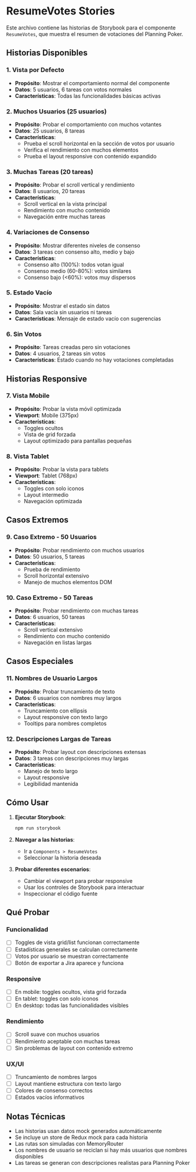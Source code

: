 # ResumeVotes Stories

Este archivo contiene las historias de Storybook para el componente `ResumeVotes`, que muestra el resumen de votaciones del Planning Poker.

## Historias Disponibles

### 1. Vista por Defecto

- **Propósito**: Mostrar el comportamiento normal del componente
- **Datos**: 5 usuarios, 6 tareas con votos normales
- **Características**: Todas las funcionalidades básicas activas

### 2. Muchos Usuarios (25 usuarios)

- **Propósito**: Probar el comportamiento con muchos votantes
- **Datos**: 25 usuarios, 8 tareas
- **Características**:
  - Prueba el scroll horizontal en la sección de votos por usuario
  - Verifica el rendimiento con muchos elementos
  - Prueba el layout responsive con contenido expandido

### 3. Muchas Tareas (20 tareas)

- **Propósito**: Probar el scroll vertical y rendimiento
- **Datos**: 8 usuarios, 20 tareas
- **Características**:
  - Scroll vertical en la vista principal
  - Rendimiento con mucho contenido
  - Navegación entre muchas tareas

### 4. Variaciones de Consenso

- **Propósito**: Mostrar diferentes niveles de consenso
- **Datos**: 3 tareas con consenso alto, medio y bajo
- **Características**:
  - Consenso alto (100%): todos votan igual
  - Consenso medio (60-80%): votos similares
  - Consenso bajo (<60%): votos muy dispersos

### 5. Estado Vacío

- **Propósito**: Mostrar el estado sin datos
- **Datos**: Sala vacía sin usuarios ni tareas
- **Características**: Mensaje de estado vacío con sugerencias

### 6. Sin Votos

- **Propósito**: Tareas creadas pero sin votaciones
- **Datos**: 4 usuarios, 2 tareas sin votos
- **Características**: Estado cuando no hay votaciones completadas

## Historias Responsive

### 7. Vista Mobile

- **Propósito**: Probar la vista móvil optimizada
- **Viewport**: Mobile (375px)
- **Características**:
  - Toggles ocultos
  - Vista de grid forzada
  - Layout optimizado para pantallas pequeñas

### 8. Vista Tablet

- **Propósito**: Probar la vista para tablets
- **Viewport**: Tablet (768px)
- **Características**:
  - Toggles con solo iconos
  - Layout intermedio
  - Navegación optimizada

## Casos Extremos

### 9. Caso Extremo - 50 Usuarios

- **Propósito**: Probar rendimiento con muchos usuarios
- **Datos**: 50 usuarios, 5 tareas
- **Características**:
  - Prueba de rendimiento
  - Scroll horizontal extensivo
  - Manejo de muchos elementos DOM

### 10. Caso Extremo - 50 Tareas

- **Propósito**: Probar rendimiento con muchas tareas
- **Datos**: 6 usuarios, 50 tareas
- **Características**:
  - Scroll vertical extensivo
  - Rendimiento con mucho contenido
  - Navegación en listas largas

## Casos Especiales

### 11. Nombres de Usuario Largos

- **Propósito**: Probar truncamiento de texto
- **Datos**: 6 usuarios con nombres muy largos
- **Características**:
  - Truncamiento con ellipsis
  - Layout responsive con texto largo
  - Tooltips para nombres completos

### 12. Descripciones Largas de Tareas

- **Propósito**: Probar layout con descripciones extensas
- **Datos**: 3 tareas con descripciones muy largas
- **Características**:
  - Manejo de texto largo
  - Layout responsive
  - Legibilidad mantenida

## Cómo Usar

1. **Ejecutar Storybook**:

   ```bash
   npm run storybook
   ```

2. **Navegar a las historias**:

   - Ir a `Components > ResumeVotes`
   - Seleccionar la historia deseada

3. **Probar diferentes escenarios**:
   - Cambiar el viewport para probar responsive
   - Usar los controles de Storybook para interactuar
   - Inspeccionar el código fuente

## Qué Probar

### Funcionalidad

- [ ] Toggles de vista grid/list funcionan correctamente
- [ ] Estadísticas generales se calculan correctamente
- [ ] Votos por usuario se muestran correctamente
- [ ] Botón de exportar a Jira aparece y funciona

### Responsive

- [ ] En mobile: toggles ocultos, vista grid forzada
- [ ] En tablet: toggles con solo iconos
- [ ] En desktop: todas las funcionalidades visibles

### Rendimiento

- [ ] Scroll suave con muchos usuarios
- [ ] Rendimiento aceptable con muchas tareas
- [ ] Sin problemas de layout con contenido extremo

### UX/UI

- [ ] Truncamiento de nombres largos
- [ ] Layout mantiene estructura con texto largo
- [ ] Colores de consenso correctos
- [ ] Estados vacíos informativos

## Notas Técnicas

- Las historias usan datos mock generados automáticamente
- Se incluye un store de Redux mock para cada historia
- Las rutas son simuladas con MemoryRouter
- Los nombres de usuario se reciclan si hay más usuarios que nombres disponibles
- Las tareas se generan con descripciones realistas para Planning Poker
